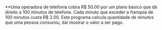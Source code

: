 

**Uma operadora de telefonia cobra R$ 50.00 por um plano básico que
dá direito a 100 minutos de telefone. Cada minuto que exceder a
franquia de 100 minutos custa R$ 2.00. Este programa calcula
quantidade de minutos que uma pessoa consumiu, daí mostrar o valor
a ser pago.
 
